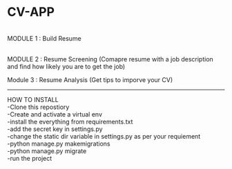 # CV-APP
<br>
MODULE 1 : Build Resume<br><br>

MODULE 2 : Resume Screening 
(Comapre resume with a job description and find how likely you are to get the job)

Module 3 : Resume Analysis
(Get tips to imporve your CV)<br>

<hr>
HOW TO INSTALL<br>
-Clone this repostiory<br>
-Create and activate a virtual env<br>
-install the everything from requirements.txt<br>
-add the secret key in settings.py<br>
-change the static dir variable in settings.py as per your requiement<br>
-python manage.py makemigrations<br>
-python manage.py migrate<br>
-run the project<br>
